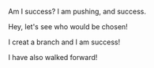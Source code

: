 

Am I success?
I am pushing, and success.

Hey, let's see who would be chosen!

I creat a branch and I am success!

I have also walked forward!
